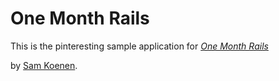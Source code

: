 # One Month Rails

This is the pinteresting sample application for [*One Month Rails*](http://onemonthrails.com)

by [Sam Koenen](http://samkoenen.com).